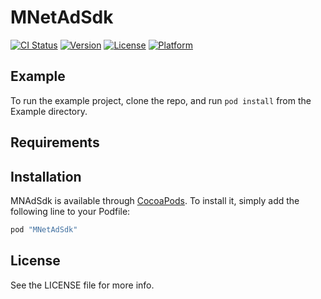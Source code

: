 # MNetAdSdk

[![CI Status](http://img.shields.io/travis/gnithin/MNAdSdk.svg?style=flat)](https://travis-ci.org/gnithin/MNAdSdk)
[![Version](https://img.shields.io/cocoapods/v/MNAdSdk.svg?style=flat)](http://cocoapods.org/pods/MNAdSdk)
[![License](https://img.shields.io/cocoapods/l/MNAdSdk.svg?style=flat)](http://cocoapods.org/pods/MNAdSdk)
[![Platform](https://img.shields.io/cocoapods/p/MNAdSdk.svg?style=flat)](http://cocoapods.org/pods/MNAdSdk)

## Example

To run the example project, clone the repo, and run `pod install` from the Example directory.

## Requirements

## Installation

MNAdSdk is available through [CocoaPods](http://cocoapods.org). To install
it, simply add the following line to your Podfile:

```ruby
pod "MNetAdSdk" 
```

## License

See the LICENSE file for more info.  
